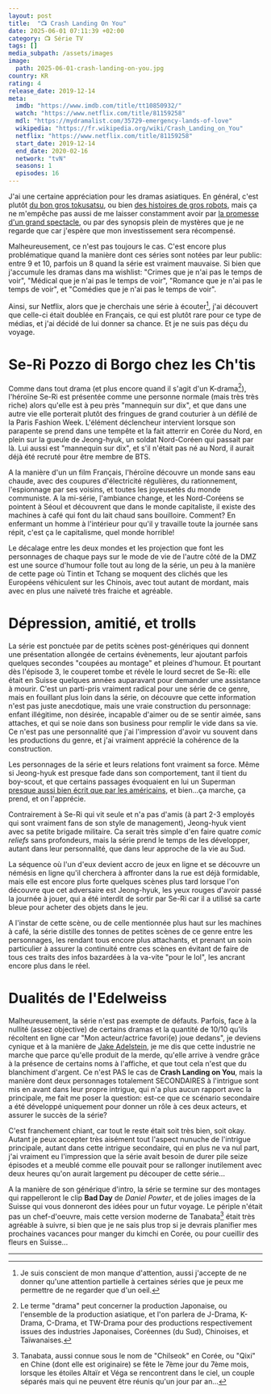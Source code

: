 ```yaml
---
layout: post
title:  "📺 Crash Landing On You"
date: 2025-06-01 07:11:39 +02:00
category: 📺 Série TV
tags: []
media_subpath: /assets/images
image:
  path: 2025-06-01-crash-landing-on-you.jpg
country: KR
rating: 4
release_date: 2019-12-14
meta:
  imdb: "https://www.imdb.com/title/tt10850932/"
  watch: "https://www.netflix.com/title/81159258"
  mdl: "https://mydramalist.com/35729-emergency-lands-of-love"
  wikipedia: "https://fr.wikipedia.org/wiki/Crash_Landing_on_You"
  netflix: "https://www.netflix.com/title/81159258"
  start_date: 2019-12-14
  end_date: 2020-02-16
  network: "tvN"
  seasons: 1
  episodes: 16
---
```


J'ai une certaine appréciation pour les dramas asiatiques. En général, c'est plutôt [du bon gros tokusatsu](/posts/kamen-rider-kuuga/), ou bien [des histoires de gros robots](/posts/the-next-generation-patlabor/), mais ça ne m'empêche pas aussi de me laisser constamment avoir par [la promesse d'un grand spectacle](/posts/tokyo-mer-the-movie/), ou par des synopsis plein de mystères que je ne regarde que car j'espère que mon investissement sera récompensé.

Malheureusement, ce n'est pas toujours le cas. C'est encore plus problématique quand la manière dont ces séries sont notées par leur public: entre 9 et 10, parfois un 8 quand la série est vraiment mauvaise. Si bien que j'accumule les dramas dans ma wishlist: "Crimes que je n'ai pas le temps de voir", "Médical que je n'ai pas le temps de voir", "Romance que je n'ai pas le temps de voir", et "Comédies que je n'ai pas le temps de voir".

Ainsi, sur Netflix, alors que je cherchais une série à écouter[^1], j'ai découvert que celle-ci était doublée en Français, ce qui est plutôt rare pour ce type de médias, et j'ai décidé de lui donner sa chance. Et je ne suis pas déçu du voyage.

# Se-Ri Pozzo di Borgo chez les Ch'tis

Comme dans tout drama (et plus encore quand il s'agit d'un K-drama[^2]), l'héroïne Se-Ri est présentée comme une personne normale (mais très très riche) alors qu'elle est à peu près "mannequin sur dix", et que dans une autre vie elle porterait plutôt des fringues de grand couturier à un défilé de la Paris Fashion Week. L'élément déclencheur intervient lorsque son parapente se prend dans une tempête et la fait atterrir en Corée du Nord, en plein sur la gueule de Jeong-hyuk, un soldat Nord-Coréen qui passait par là. Lui aussi est "mannequin sur dix", et s'il n'était pas né au Nord, il aurait déjà été recruté pour être membre de BTS.

A la manière d'un un film Français, l'héroïne découvre un monde sans eau chaude, avec des coupures d'électricité régulières, du rationnement, l'espionnage par ses voisins, et toutes les joyeusetés du monde communiste. A la mi-série, l'ambiance change, et les Nord-Coréens se pointent à Séoul et découvrent que dans le monde capitaliste, il existe des machines à café qui font du lait chaud sans bouilloire. Comment? En enfermant un homme à l'intérieur pour qu'il y travaille toute la journée sans répit, c'est ça le capitalisme, quel monde horrible!

Le décalage entre les deux mondes et les projection que font les personnages de chaque pays sur le mode de vie de l'autre côté de la DMZ est une source d'humour folle tout au long de la série, un peu à la manière de cette page où Tintin et Tchang se moquent des clichés que les Européens véhiculent sur les Chinois, avec tout autant de mordant, mais avec en plus une naïveté très fraiche et agréable.

# Dépression, amitié, et trolls

La série est ponctuée par de petits scènes post-génériques qui donnent une présentation allongée de certains évènements, leur ajoutant parfois quelques secondes "coupées au montage" et pleines d'humour. Et pourtant dès l'épisode 3, le couperet tombe et révèle le lourd secret de Se-Ri: elle était en Suisse quelques années auparavant pour demander une assistance à mourir. C'est un parti-pris vraiment radical pour une série de ce genre, mais en fouillant plus loin dans la série, on découvre que cette information n'est pas juste anecdotique, mais une vraie construction du personnage: enfant illégitime, non désirée, incapable d'aimer ou de se sentir aimée, sans attaches, et qui se noie dans son business pour remplir le vide dans sa vie. Ce n'est pas une personnalité que j'ai l'impression d'avoir vu souvent dans les productions du genre, et j'ai vraiment apprécié la cohérence de la construction.

Les personnages de la série et leurs relations font vraiment sa force. Même si Jeong-hyuk est presque fade dans son comportement, tant il tient du boy-scout, et que certains passages évoquaient en lui un Superman [presque aussi bien écrit que par les américains](/posts/superman-and-lois/), et bien...ça marche, ça prend, et on l'apprécie.

Contrairement à Se-Ri qui vit seule et n'a pas d'amis (à part 2-3 employés qui sont vraiment fans de son style de management), Jeong-hyuk vient avec sa petite brigade militaire. Ca serait très simple d'en faire quatre *comic reliefs* sans profondeurs, mais la série prend le temps de les développer, autant dans leur personnalité, que dans leur approche de la vie au Sud.

La séquence où l'un d'eux devient accro de jeux en ligne et se découvre un némésis en ligne qu'il cherchera à affronter dans la rue est déjà formidable, mais elle est encore plus forte quelques scènes plus tard lorsque l'on découvre que cet adversaire est Jeong-hyuk, les yeux rouges d'avoir passé la journée à jouer, qui a été interdit de sortir par Se-Ri car il a utilisé sa carte bleue pour acheter des objets dans le jeu.

A l'instar de cette scène, ou de celle mentionnée plus haut sur les machines à café, la série distille des tonnes de petites scènes de ce genre entre les personnages, les rendant tous encore plus attachants, et prenant un soin particulier à assurer la continuité entre ces scènes en évitant de faire de tous ces traits des infos bazardées à la va-vite "pour le lol", les ancrant encore plus dans le réel.

# Dualités de l'Edelweiss

Malheureusement, la série n'est pas exempte de défauts. Parfois, face à la nullité (assez objective) de certains dramas et la quantité de 10/10 qu'ils récoltent en ligne car "Mon acteur/actrice favori(e) joue dedans", je deviens cynique et à la manière de [Jake Adelstein](/tags/jake-adelstein/), je me dis que cette industrie ne marche que parce qu'elle produit de la merde, qu'elle arrive à vendre grâce à la présence de certains noms à l'affiche, et que tout cela n'est que du blanchiment d'argent. Ce n'est PAS le cas de **Crash Landing on You**, mais la manière dont deux personnages totalement SECONDAIRES à l'intrigue sont mis en avant dans leur propre intrigue, qui n'a plus aucun rapport avec la principale, me fait me poser la question: est-ce que ce scénario secondaire a été développé uniquement pour donner un rôle à ces deux acteurs, et assurer le succès de la série?

C'est franchement chiant, car tout le reste était soit très bien, soit okay. Autant je peux accepter très aisément tout l'aspect nunuche de l'intrigue principale, autant dans cette intrigue secondaire, qui en plus ne va nul part, j'ai vraiment eu l'impression que la série avait besoin de durer pile seize épisodes et a meublé comme elle pouvait pour se rallonger inutilement avec deux heures qu'on aurait largement pu découper de cette série...

A la manière de son générique d'intro, la série se termine sur des montages qui rappelleront le clip **Bad Day** de *Daniel Powter*, et de jolies images de la Suisse qui vous donneront des idées pour un futur voyage. Le périple n'était pas un chef-d'oeuvre, mais cette version moderne de Tanabata[^3] était très agréable à suivre, si bien que je ne sais plus trop si je devrais planifier mes prochaines vacances pour manger du kimchi en Corée, ou pour cueillir des fleurs en Suisse...

* * *
[^1]: Je suis conscient de mon manque d'attention, aussi j'accepte de ne donner qu'une attention partielle à certaines séries que je peux me permettre de ne regarder que d'un oeil.
[^2]: Le terme "drama" peut concerner la production Japonaise, ou l'ensemble de la production asiatique, et l'on parlera de J-Drama, K-Drama, C-Drama, et TW-Drama pour des productions respectivement issues des industries Japonaises, Coréennes (du Sud), Chinoises, et Taïwanaises.
[^3]: Tanabata, aussi connue sous le nom de "Chilseok" en Corée, ou "Qixi" en Chine (dont elle est originaire) se fête le 7ème jour du 7ème mois, lorsque les étoiles Altaïr et Véga se rencontrent dans le ciel, un couple séparés mais qui ne peuvent être réunis qu'un jour par an...
